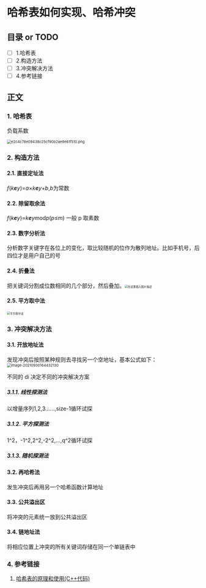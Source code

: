 # 哈希表如何实现、哈希冲突
## 目录 or TODO
- [ ] 1.哈希表
- [ ] 2.构造方法
- [ ] 3.冲突解决方法
- [ ] 4.参考链接
## 正文

### 1. 哈希表

负载系数

<img src="http://image.961110.xyz/images/2021/07/15/bc93959f5776c35b2b8abf1c1d4dff2d.jpg" alt="e2c4c78e09438c25cf90b2ae9e61f510.png" style="zoom: 67%;" />

### 2. 构造方法

#### 2.1. 直接定址法

*f*(*k**e**y*)=*a*×*k**e**y*+*b*,*b*为常数

#### 2.2. 除留取余法

*f*(*k**e**y*)=*k**e**y*mod*p*(*p*≤*m*) 一般 p 取素数

#### 2.3. 数字分析法

分析数字关键字在各位上的变化，取比较随机的位作为散列地址。比如手机号，后四位才是用户自己的号

#### 2.4. 折叠法

把关键词分割成位数相同的几个部分，然后叠加。<img src="https://img-blog.csdnimg.cn/20190310214117975.png?x-oss-process=image/watermark,type_ZmFuZ3poZW5naGVpdGk,shadow_10,text_aHR0cHM6Ly9ibG9nLmNzZG4ubmV0L3dlaXhpbl8zODE2OTQxMw==,size_16,color_FFFFFF,t_70" alt="在这里插入图片描述" style="zoom:50%;" />

#### 2.5. 平方取中法

<img src="https://img-blog.csdnimg.cn/20190310214143121.png?x-oss-process=image/watermark,type_ZmFuZ3poZW5naGVpdGk,shadow_10,text_aHR0cHM6Ly9ibG9nLmNzZG4ubmV0L3dlaXhpbl8zODE2OTQxMw==,size_16,color_FFFFFF,t_70" alt="平方取中法" style="zoom:50%;" />

### 3. 冲突解决方法

#### 3.1. 开放地址法

发现冲突后按照某种规则去寻找另一个空地址，基本公式如下：<img src="C:/Users/JasonChio/AppData/Roaming/Typora/typora-user-images/image-20210930164432130.png" alt="image-20210930164432130" style="zoom: 67%;" />

不同的 di 决定不同的冲突解决方案

##### 3.1.1. 线性探测法

以增量序列1,2,3......,size-1循环试探

##### 3.1.2. 平方探测法

1^2，-1^2,2^2,-2^2,...,q^2循环试探

##### 3.1.3. 随机探测法

#### 3.2. 再哈希法

发生冲突后再用另一个哈希函数计算地址

#### 3.3. 公共溢出区

将冲突的元素统一放到公共溢出区

#### 3.4. 链地址法

将相应位置上冲突的所有关键词存储在同一个单链表中

### 4. 参考链接

1. [哈希表的原理和使用(C++代码)](https://blog.csdn.net/weixin_38169413/article/details/81612307?utm_medium=distribute.pc_relevant.none-task-blog-2~default~BlogCommendFromBaidu~default-6.control&depth_1-utm_source=distribute.pc_relevant.none-task-blog-2~default~BlogCommendFromBaidu~default-6.control)